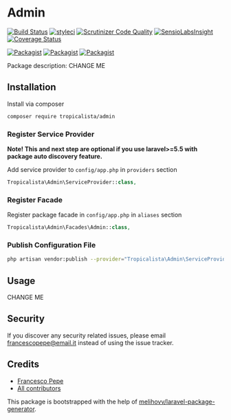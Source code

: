 # Admin

[![Build Status](https://travis-ci.org/tropicalista/admin.svg?branch=master)](https://travis-ci.org/tropicalista/admin)
[![styleci](https://styleci.io/repos/CHANGEME/shield)](https://styleci.io/repos/CHANGEME)
[![Scrutinizer Code Quality](https://scrutinizer-ci.com/g/tropicalista/admin/badges/quality-score.png?b=master)](https://scrutinizer-ci.com/g/tropicalista/admin/?branch=master)
[![SensioLabsInsight](https://insight.sensiolabs.com/projects/CHANGEME/mini.png)](https://insight.sensiolabs.com/projects/CHANGEME)
[![Coverage Status](https://coveralls.io/repos/github/tropicalista/admin/badge.svg?branch=master)](https://coveralls.io/github/tropicalista/admin?branch=master)

[![Packagist](https://img.shields.io/packagist/v/tropicalista/admin.svg)](https://packagist.org/packages/tropicalista/admin)
[![Packagist](https://poser.pugx.org/tropicalista/admin/d/total.svg)](https://packagist.org/packages/tropicalista/admin)
[![Packagist](https://img.shields.io/packagist/l/tropicalista/admin.svg)](https://packagist.org/packages/tropicalista/admin)

Package description: CHANGE ME

## Installation

Install via composer
```bash
composer require tropicalista/admin
```

### Register Service Provider

**Note! This and next step are optional if you use laravel>=5.5 with package
auto discovery feature.**

Add service provider to `config/app.php` in `providers` section
```php
Tropicalista\Admin\ServiceProvider::class,
```

### Register Facade

Register package facade in `config/app.php` in `aliases` section
```php
Tropicalista\Admin\Facades\Admin::class,
```

### Publish Configuration File

```bash
php artisan vendor:publish --provider="Tropicalista\Admin\ServiceProvider" --tag="config"
```

## Usage

CHANGE ME

## Security

If you discover any security related issues, please email francescopepe@email.it
instead of using the issue tracker.

## Credits

- [Francesco Pepe](https://github.com/tropicalista/admin)
- [All contributors](https://github.com/tropicalista/admin/graphs/contributors)

This package is bootstrapped with the help of
[melihovv/laravel-package-generator](https://github.com/melihovv/laravel-package-generator).
